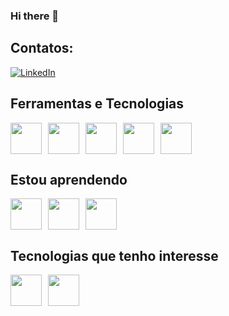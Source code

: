 ### Hi there 👋

<!--
**Gmedeirosf/Gmedeirosf** is a ✨ _special_ ✨ repository because its `README.md` (this file) appears on your GitHub profile.

Here are some ideas to get you started:

- 🔭 I’m currently working on ...
- 🌱 I’m currently learning ...
- 👯 I’m looking to collaborate on ...
- 🤔 I’m looking for help with ...
- 💬 Ask me about ...
- 📫 How to reach me: ...
- 😄 Pronouns: ...
- ⚡ Fun fact: ...
-->

## Contatos:

[![LinkedIn](https://img.shields.io/badge/-LinkedIn-%230077B5?style=for-the-badge&logo=linkedin&logoColor=white)]()

## Ferramentas e Tecnologias

<div style="display: flex; gap: 10px;">
<img src="https://cdn.jsdelivr.net/gh/devicons/devicon/icons/c/c-original.svg" height="50" width="50"/>
<img src="https://cdn.jsdelivr.net/gh/devicons/devicon/icons/html5/html5-original.svg" height="50" width="50"/>
<img src="https://cdn.jsdelivr.net/gh/devicons/devicon/icons/css3/css3-original.svg" height="50" width="50"/>
<img src="https://cdn.jsdelivr.net/gh/devicons/devicon/icons/git/git-original.svg" height="50" width="50"/>
<img src="https://cdn.jsdelivr.net/gh/devicons/devicon/icons/vscode/vscode-original.svg" height="50" width="50"/> 
</div>   

## Estou aprendendo

<div style="display: flex; gap: 10px;">
<img src="https://cdn.jsdelivr.net/gh/devicons/devicon/icons/python/python-original.svg" height="50" width="50"/>
<img src="https://cdn.jsdelivr.net/gh/devicons/devicon/icons/javascript/javascript-original.svg" height="50" width="50"/>
<img src="https://cdn.jsdelivr.net/gh/devicons/devicon/icons/mysql/mysql-original.svg" height="50" width="50"/>

</div>

## Tecnologias que tenho interesse

<div style="display: flex; gap: 10px;">
<img src="https://cdn.jsdelivr.net/gh/devicons/devicon/icons/php/php-original.svg" height="50" width="50"/>
<img src="https://cdn-icons-png.flaticon.com/128/226/226777.png" height="50" width="50"/>
</div>
